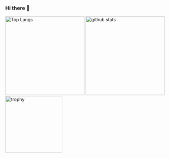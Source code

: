### Hi there 👋

<!--
**design000snowlof/design000snowlof** is a ✨ _special_ ✨ repository because its `README.md` (this file) appears on your GitHub profile.

Here are some ideas to get you started:

- 🔭 I’m currently working on ...
- 🌱 I’m currently learning ...
- 👯 I’m looking to collaborate on ...
- 🤔 I’m looking for help with ...
- 💬 Ask me about ...
- 📫 How to reach me: ...
- 😄 Pronouns: ...
- ⚡ Fun fact: ...
-->

<p align="left"> 
  <img alt="Top Langs" height="250px" src="https://github-readme-stats.vercel.app/api/top-langs/?username=design000snowlof&layout=compact&bg_color=DEG,9796F0,FBC7D4&title_color=ffffff&text_color=ffffff&hide_border=true&border_radius=10" />
  <img alt="github stats" height="250px" src="https://github-readme-stats.vercel.app/api?username=design000snowlof&bg_color=DEG,9796F0,FBC7D4&title_color=ffffff&text_color=ffffff&hide_border=true&border_radius=10&show_icons=true&icon_color=ffffff" />
  <img alt="trophy" height="180px" src="https://github-profile-trophy.vercel.app/?username=design000snowlof&theme=dracula&no-frame=true&column=7&margin-w=3" />
</p>



